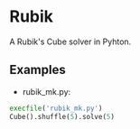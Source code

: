 # Rubik
A Rubik's Cube solver in Pyhton.

## Examples
* rubik_mk.py:
```python
execfile('rubik_mk.py')
Cube().shuffle(5).solve(5)
````
